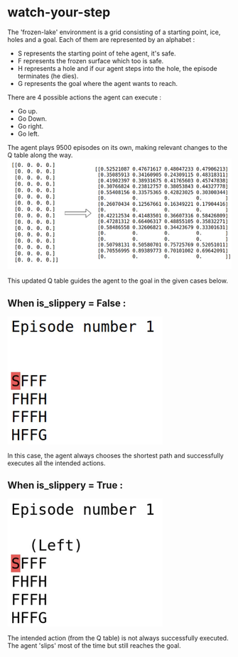 # watch-your-step

The 'frozen-lake' environment is a grid consisting of a starting point, ice, holes and a goal. Each of them are represented by an alphabet :
* S represents the starting point of tehe agent, it's safe. 
* F represents the frozen surface which too is safe.
* H represents a hole and if our agent steps into the hole, the episode terminates (he dies). 
* G represents the goal where the agent wants to reach.

There are 4 possible actions the agent can execute :
* Go up.
* Go Down.
* Go right.
* Go left.

The agent plays 9500 episodes on its own, making relevant changes to the Q table along the way.
![Test](https://github.com/Mainakdeb/watch-your-step/blob/master/images/update-Q-table.png)

This updated Q table guides the agent to the goal in the given cases below.

## When is_slippery = False :
![Test](https://github.com/Mainakdeb/watch-your-step/blob/master/gifs/frozen-lake-2.gif)

In this case, the agent always chooses the shortest path and successfully executes all the intended actions. 

## When is_slippery = True :
![Test](https://github.com/Mainakdeb/watch-your-step/blob/master/gifs/frozen-lake-1.gif)

The intended action (from the Q table) is not always successfully executed. The agent 'slips' most of the time but still reaches the goal. 


